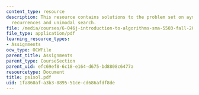 ```yaml
---
content_type: resource
description: This resource contains solutions to the problem set on aymptotic notation,
  recurrences and unimodal search.
file: /media/courses/6-046j-introduction-to-algorithms-sma-5503-fall-2005/1fa860afa3b3889551cecd686afdf8de_ps1sol.pdf
file_type: application/pdf
learning_resource_types:
- Assignments
ocw_type: OCWFile
parent_title: Assignments
parent_type: CourseSection
parent_uid: efc69ef8-6c18-e164-d675-bd8808c6477a
resourcetype: Document
title: ps1sol.pdf
uid: 1fa860af-a3b3-8895-51ce-cd686afdf8de
---
```

